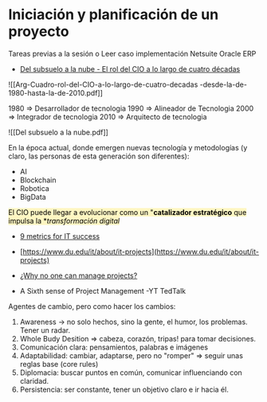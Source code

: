 # Iniciación y planificación de un proyecto

Tareas previas a la sesión o Leer caso implementación Netsuite Oracle ERP

- [Del subsuelo a la nube - El rol del CIO a lo largo de cuatro décadas](https://www2.deloitte.com/ar/es/pages/tecnologia/articles/el-rol-del-cio.html)

![[Arg-Cuadro-rol-del-CIO-a-lo-largo-de-cuatro-decadas -desde-la-de-1980-hasta-la-de-2010.pdf]]


1980 => Desarrollador de tecnologia
1990 => Alineador de Tecnologia
2000 => Integrador de tecnologia
2010 => Arquitecto de tecnologia

![[Del subsuelo a la nube.pdf]]

En la época actual, donde emergen nuevas tecnología y metodologías (y claro, las personas de esta generación son diferentes):

 - AI
 - Blockchain
 - Robotica
 - BigData

<mark style="background: #FFF3A3A6;">El CIO puede llegar a evolucionar como un "**catalizador estratégico** que impulsa la **transformación digital*</mark>

- [9 metrics for IT success](https://www.cio.com/article/219666/9-key-metrics-for-it-success.html)




- [https://www.du.edu/it/about/it-projects](https://www.du.edu/it/about/it-projects)
- [¿Why no one can manage projects?](https://www.forbes.com/sites/steveandriole/2020/12/01/why-no-one-can-manage-projects-especially-technology-projects/)
- A Sixth sense of Project Management -YT TedTalk

Agentes de cambio, pero como hacer los cambios:

1. Awareness -> no solo hechos, sino la gente, el humor, los problemas. Tener un radar.
2. Whole Budy Desition => cabeza, corazón, tripas! para tomar decisiones.
3. Comunicación clara: pensamientos, palabras e imágenes
4. Adaptabilidad: cambiar, adaptarse, pero no "romper" => seguir unas reglas base (core rules)
5. Diplomacia: buscar puntos en común, comunicar influenciando con claridad.
6. Persistencia: ser constante, tener un objetivo claro e ir hacia él.